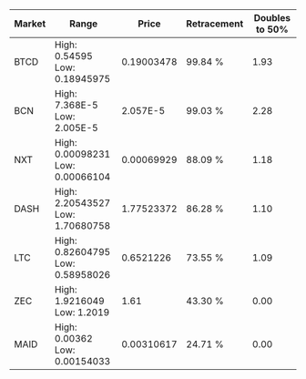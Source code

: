 | Market | Range | Price| Retracement | Doubles to 50% |
| --- | --- | --- | --- | --- |
| BTCD | High: 0.54595<br />Low: 0.18945975 | 0.19003478 | 99.84 % | 1.93 |
| BCN | High: 7.368E-5<br />Low: 2.005E-5 | 2.057E-5 | 99.03 % | 2.28 |
| NXT | High: 0.00098231<br />Low: 0.00066104 | 0.00069929 | 88.09 % | 1.18 |
| DASH | High: 2.20543527<br />Low: 1.70680758 | 1.77523372 | 86.28 % | 1.10 |
| LTC | High: 0.82604795<br />Low: 0.58958026 | 0.6521226 | 73.55 % | 1.09 |
| ZEC | High: 1.9216049<br />Low: 1.2019 | 1.61 | 43.30 % | 0.00 |
| MAID | High: 0.00362<br />Low: 0.00154033 | 0.00310617 | 24.71 % | 0.00 |
